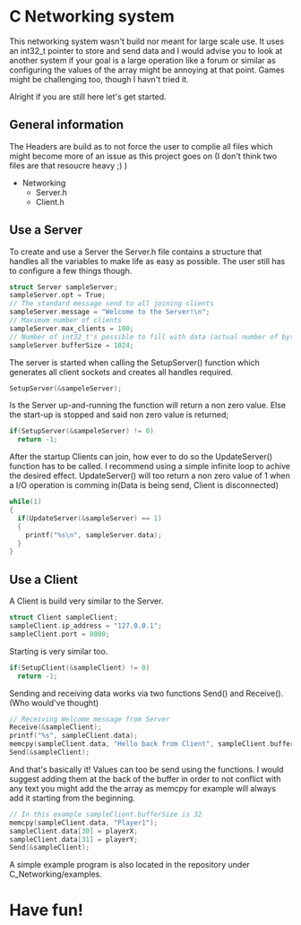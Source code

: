 # C Networking system

This networking system wasn't build nor meant for large scale use. It uses an int32_t pointer to store and send data and I would advise you to look at another system if your goal is a large operation like a forum or similar as configuring the values of the array might be annoying at that point. 
Games might be challenging too, though I havn't tried it.

Alright if you are still here let's get started.

## General information

The Headers are build as to not force the user to complie all files which might become more of an issue as this project goes on (I don't think two files are that resoucre heavy ;) )

- Networking
  - Server.h
  - Client.h

## Use a Server

To create and use a Server the Server.h file contains a structure that handles all the variables to make life as easy as possible.
The user still has to configure a few things though.

```c
struct Server sampleServer;
sampleServer.opt = True;
// The standard message send to all joining clients
sampleServer.message = "Welcome to the Server!\n";
// Maximum number of clients
sampleServer.max_clients = 100;
// Number of int32_t's possible to fill with data (actual number of bytes used are 4*N in this example 4096 or 4kb)
sampleServer.bufferSize = 1024;
```

The server is started when calling the SetupServer() function which generates all client sockets and creates all handles required.

```c
SetupServer(&sampeleServer);
```

Is the Server up-and-running the function will return a non zero value. Else the start-up is stopped and said non zero value is returned;

```c
if(SetupServer(&sampeleServer) != 0)
  return -1;
```

After the startup Clients can join, how ever to do so the UpdateServer() function has to be called.
I recommend using a simple infinite loop to achive the desired effect. 
UpdateServer() will too return a non zero value of 1 when a I/O operation is comming in(Data is being send, Client is disconnected)

```c
while(1)
{
  if(UpdateServer(&sampleServer) == 1)
  {
    printf("%s\n", sampleServer.data);
  }
}
```

## Use a Client

A Client is build very similar to the Server.

```c
struct Client sampleClient;
sampleClient.ip_address = "127.0.0.1";
sampleClient.port = 8000;
```

Starting is very similar too.

```c
if(SetupClient(&sampleClient) != 0)
  return -1;
```

Sending and receiving data works via two functions Send() and Receive(). (Who would've thought)

```c
// Receiving Welcome message from Server
Receive(&sampleClient);
printf("%s", sampleClient.data);
memcpy(sampleClient.data, "Hello back from Client", sampleClient.bufferSize);
Send(&sampleClient);
```

And that's basically it! Values can too be send using the functions. I would suggest adding them at the back of the buffer in order to not conflict with any text you might add the the array as memcpy for example will always add it starting from the beginning.

```c
// In this example sampleClient.bufferSize is 32 
memcpy(sampleClient.data, "Player1");
sampleClient.data[30] = playerX;
sampleClient.data[31] = playerY;
Send(&sampleClient);
```

A simple example program is also located in the repository under C_Networking/examples.

# Have fun!
